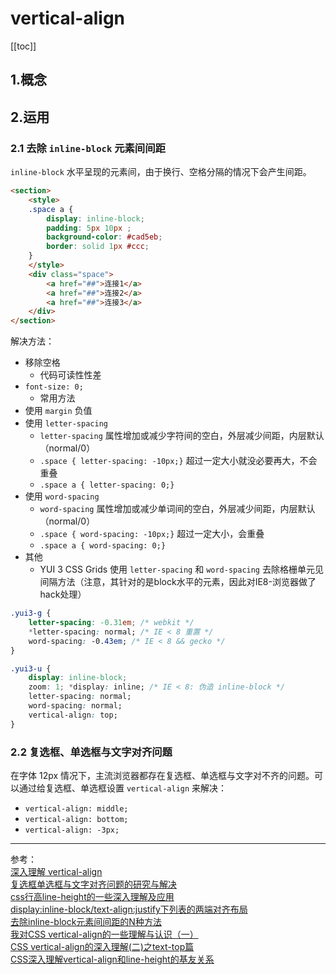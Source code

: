 # vertical-align

[[toc]]

## 1.概念

## 2.运用

### 2.1 去除 `inline-block` 元素间间距

`inline-block` 水平呈现的元素间，由于换行、空格分隔的情况下会产生间距。  

```html
<section>
    <style>
    .space a {
        display: inline-block;
        padding: 5px 10px ;
        background-color: #cad5eb;
        border: solid 1px #ccc;
    }
    </style>
    <div class="space">
        <a href="##">连接1</a>
        <a href="##">连接2</a>
        <a href="##">连接3</a>
    </div>
</section>
```

解决方法：

- 移除空格
    + 代码可读性性差
- `font-size: 0;`
    + 常用方法
- 使用 `margin` 负值
- 使用 `letter-spacing`
    + `letter-spacing` 属性增加或减少字符间的空白，外层减少间距，内层默认（normal/0）
    + `.space { letter-spacing: -10px;}` 超过一定大小就没必要再大，不会重叠
    + `.space a { letter-spacing: 0;}`
- 使用 `word-spacing`
    + `word-spacing` 属性增加或减少单词间的空白，外层减少间距，内层默认（normal/0）
    + `.space { word-spacing: -10px;}` 超过一定大小，会重叠
    + `.space a { word-spacing: 0;}`
- 其他
    + YUI 3 CSS Grids 使用 `letter-spacing` 和 `word-spacing` 去除格栅单元见间隔方法（注意，其针对的是block水平的元素，因此对IE8-浏览器做了hack处理）

```css
.yui3-g {
    letter-spacing: -0.31em; /* webkit */
    *letter-spacing: normal; /* IE < 8 重置 */
    word-spacing: -0.43em; /* IE < 8 && gecko */
}

.yui3-u {
    display: inline-block;
    zoom: 1; *display: inline; /* IE < 8: 伪造 inline-block */
    letter-spacing: normal;
    word-spacing: normal;
    vertical-align: top;
}
```

### 2.2 复选框、单选框与文字对齐问题

在字体 12px 情况下，主流浏览器都存在复选框、单选框与文字对不齐的问题。可以通过给复选框、单选框设置 `vertical-align` 来解决：

- `vertical-align: middle;`
- `vertical-align: bottom;`
- `vertical-align: -3px;`

***

参考：  
[深入理解 vertical-align](https://blog.csdn.net/u012062760/article/details/52999416)  
[复选框单选框与文字对齐问题的研究与解决](https://www.zhangxinxu.com/wordpress/2009/08/%E5%A4%8D%E9%80%89%E6%A1%86%E6%88%96%E5%8D%95%E9%80%89%E6%A1%86%E4%B8%8E%E6%96%87%E5%AD%97%E5%AF%B9%E9%BD%90%E7%9A%84%E9%97%AE%E9%A2%98%E7%9A%84%E6%B7%B1%E5%85%A5%E7%A0%94%E7%A9%B6%E4%B8%8E%E4%B8%80/)  
[css行高line-height的一些深入理解及应用](https://www.zhangxinxu.com/wordpress/2009/11/css%E8%A1%8C%E9%AB%98line-height%E7%9A%84%E4%B8%80%E4%BA%9B%E6%B7%B1%E5%85%A5%E7%90%86%E8%A7%A3%E5%8F%8A%E5%BA%94%E7%94%A8/)  
[display:inline-block/text-align:justify下列表的两端对齐布局](https://www.zhangxinxu.com/wordpress/2011/03/displayinline-blocktext-alignjustify%E4%B8%8B%E5%88%97%E8%A1%A8%E7%9A%84%E4%B8%A4%E7%AB%AF%E5%AF%B9%E9%BD%90%E5%B8%83%E5%B1%80/)  
[去除inline-block元素间间距的N种方法](https://www.zhangxinxu.com/wordpress/2012/04/inline-block-space-remove-%E5%8E%BB%E9%99%A4%E9%97%B4%E8%B7%9D/)  
[我对CSS vertical-align的一些理解与认识（一）](https://www.zhangxinxu.com/wordpress/2010/05/%E6%88%91%E5%AF%B9css-vertical-align%E7%9A%84%E4%B8%80%E4%BA%9B%E7%90%86%E8%A7%A3%E4%B8%8E%E8%AE%A4%E8%AF%86%EF%BC%88%E4%B8%80%EF%BC%89/)  
[CSS vertical-align的深入理解(二)之text-top篇](https://www.zhangxinxu.com/wordpress/2010/06/css-vertical-align%E7%9A%84%E6%B7%B1%E5%85%A5%E7%90%86%E8%A7%A3%EF%BC%88%E4%BA%8C%EF%BC%89%E4%B9%8Btext-top%E7%AF%87/)  
[CSS深入理解vertical-align和line-height的基友关系](https://www.zhangxinxu.com/wordpress/2015/08/css-deep-understand-vertical-align-and-line-height/)
